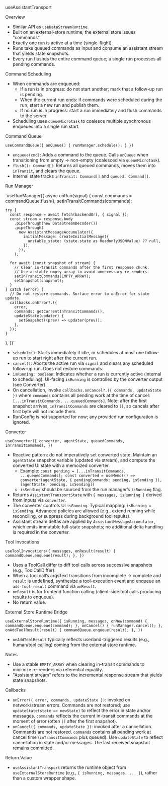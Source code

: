 useAssistantTransport

Overview

- Similar API as `useDataStreamRuntime`.
- Built on an external-store runtime; the external store issues "commands".
- Exactly one run is active at a time (single-flight).
- Runs take queued commands as input and consume an assistant stream that yields state snapshots.
- Every run flushes the entire command queue; a single run processes all pending commands.

Command Scheduling

- When commands are enqueued:
  - If a run is in progress: do not start another; mark that a follow-up run is pending.
  - When the current run ends: if commands were scheduled during the run, start a new run and publish them.
  - If no run is in progress: start a run immediately and flush commands to the server.
- Scheduling uses `queueMicrotask` to coalesce multiple synchronous enqueues into a single run start.

Command Queue

`useCommandQueue({ onQueue() { runManager.schedule(); } })`

- `enqueue(cmd)`: Adds a command to the queue. Calls `onQueue` when transitioning from empty → non-empty (coalesced via `queueMicrotask`).
- `flush(): Command[]`: Returns all queued commands, moves them into `inTransit`, and clears the queue.
- Internal state tracks `inTransit: Command[]` and `queued: Command[]`.

Run Manager

`useRunManager({
async onRun(signal) {
const commands = commandQueue.flush();
setInTransitCommands(commands);

    try {
      const response = await fetch(backendUrl, { signal });
      const stream = response.body
        .pipeThrough(new DataStreamDecoder())
        .pipeThrough(
          new AssistantMessageAccumulator({
            initialMessage: createInitialMessage({
              unstable_state: (state.state as ReadonlyJSONValue) ?? null,
            }),
          }),
        );

      for await (const snapshot of stream) {
        // Clear in-transit commands after the first response chunk.
        // Use a stable empty array to avoid unnecessary re-renders.
        setInTransitCommands(EMPTY_ARRAY);
        setSnapshot(snapshot);
      }
    } catch (error) {
      // Do not restore commands. Surface error to onError for state update.
      callbacks.onError?.({
        error,
        commands: getCurrentInTransitCommands(),
        updateState(updater) {
          setSnapshot((prev) => updater(prev));
        },
      });
    }

},
})`

- `schedule()`: Starts immediately if idle, or schedules at most one follow-up run to start right after the current run.
- `cancel()`: Aborts the active run via `signal` and clears any scheduled follow-up run. Does not restore commands.
- `isRunning: boolean`: Indicates whether a run is currently active (internal to scheduling).
  UI-facing `isRunning` is controlled by the converter output (see Converter).
- On cancellation, invoke `callbacks.onCancel?.({ commands, updateState })` where `commands` contains all pending work at the time of cancel: `[...inTransitCommands, ...queuedCommands]`. Note: after the first snapshot arrives, `inTransitCommands` are cleared to `[]`, so cancels after first byte will not include them.
- RunConfig is not supported for now; any provided run configuration is ignored.

Converter

`useConverter({
  converter,
  agentState,
  queuedCommands,
  inTransitCommands,
})`

- Reactive pattern: do not imperatively set converted state. Maintain an `agentState` snapshot variable (updated via stream), and compute the converted UI state with a memoized converter.
  - Example: `const pending = [...inTransitCommands, ...queuedCommands]; const converted = useMemo(() => converter(agentState, { pendingCommands: pending, isSending }), [agentState, pending, isSending])`
  - `isSending` should be sourced from the run manager’s `isRunning` flag.
- Returns `AssistantTransportState` with `{ messages, isRunning }` derived from inputs via `converter`.
- The converter controls UI `isRunning`. Typical mapping: `isRunning = isSending`. Advanced policies are allowed (e.g., extend running while reconciling, or suppress during background tool results).
- Assistant stream deltas are applied by `AssistantMessageAccumulator`, which emits immutable full-state snapshots; no additional delta handling is required in the converter.

Tool Invocations

`useToolInvocations({
  messages,
  onResult(result) { commandQueue.enqueue(result); },
})`

- Uses a ToolCall differ to diff tool calls across successive snapshots (e.g., ToolCallDiffer).
- When a tool call’s argsText transitions from incomplete → complete and `result` is undefined, synthesize a tool-execution event and enqueue an `add-tool-result` command via `onResult`.
- `onResult` is for frontend function calling (client-side tool calls producing results to enqueue).
- No return value.

External Store Runtime Bridge

`useExternalStoreRuntime({
  isRunning,
  messages,
  onNew(command) { commandQueue.enqueue(command); },
  onCancel() { runManager.cancel(); },
  onAddToolResult(result) { commandQueue.enqueue(result); },
})`

- `onAddToolResult` typically reflects userland-triggered results (e.g., human/tool calling) coming from the external store runtime.

Notes

- Use a stable `EMPTY_ARRAY` when clearing in-transit commands to minimize re-renders via referential equality.
- "Assistant stream" refers to the incremental response stream that yields state snapshots.

Callbacks

- `onError({ error, commands, updateState })`: invoked on network/stream errors. Commands are not restored; use `updateState(state => newState)` to reflect the error in state and/or messages. `commands` reflects the current in-transit commands at the moment of error (often `[]` after the first snapshot).
- `onCancel({ commands, updateState })`: invoked after a cancellation. Commands are not restored. `commands` contains all pending work at cancel time (`inTransitCommands` plus queued). Use `updateState` to reflect cancellation in state and/or messages. The last received snapshot remains committed.

Return Value

- `useAssistantTransport` returns the runtime object from `useExternalStoreRuntime` (e.g., `{ isRunning, messages, ... }`), rather than a custom wrapper shape.
